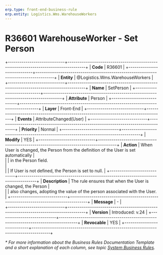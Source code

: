 ```yaml
---
erp.type: front-end-business-rule
erp.entity: Logistics.Wms.WarehouseWorkers
---
```


# R36601 WarehouseWorker - Set Person

+-----------------------------+---------------------------------------------------------------------------------------+
| **Code**                    | R36601                                                                                |
+-----------------------------+---------------------------------------------------------------------------------------+
| **Entity**                  | @Logistics.Wms.WarehouseWorkers                                                       |
+-----------------------------+---------------------------------------------------------------------------------------+
| **Name**                    | SetPerson                                                                             |
+-----------------------------+---------------------------------------------------------------------------------------+
| **Attribute**               | Person                                                                                |
+-----------------------------+---------------------------------------------------------------------------------------+
| **Layer**                   | Front-End                                                                             |
+-----------------------------+---------------------------------------------------------------------------------------+
| **Events**                  | AttributeChanged(User)                                                                |
+-----------------------------+---------------------------------------------------------------------------------------+
| **Priority**                | Normal                                                                                |
+-----------------------------+---------------------------------------------------------------------------------------+
| **Modify**                  | YES                                                                                   |
+-----------------------------+---------------------------------------------------------------------------------------+
| **Action**                  | When User is changed, the Person from the definition of the User is set automatically |               
|                             | in the Person field. <br>                                                             |                                     
|                             | If User is not defined, the Person is set to null.                                    |
+-----------------------------+---------------------------------------------------------------------------------------+
| **Description**             | The rule ensures that when the User is changed, the Person                            |     
|                             | also changes, adopting the value of the person associated with the User.              |
+-----------------------------+---------------------------------------------------------------------------------------+
| **Message**                 | \-                                                                                    |                         
+-----------------------------+---------------------------------------------------------------------------------------+
| **Version**                 | Introduced: v.24                                                                      |
+-----------------------------+---------------------------------------------------------------------------------------+
| **Revocable**               | YES                                                                                   |
+-----------------------------+---------------------------------------------------------------------------------------+

*\* For more information about the Business Rules Documentation Template and a short explanation of each column, see
topic [System Business Rules](../templates/template-description-system-business-rules.md).*
